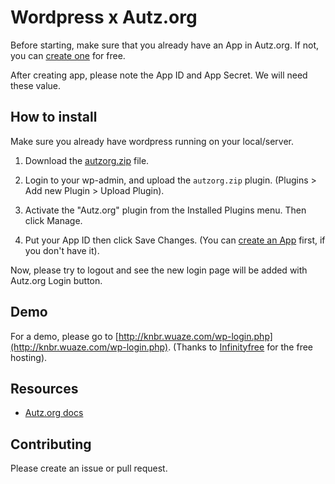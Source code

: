 # Wordpress x Autz.org

Before starting, make sure that you already have an App in Autz.org. If not, you can [create one](https://autz.org) for free.

After creating app, please note the App ID and App Secret. We will need these value.

## How to install

Make sure you already have wordpress running on your local/server.

1. Download the [autzorg.zip](autzorg.zip) file.

2. Login to your wp-admin, and upload the `autzorg.zip` plugin. (Plugins > Add new Plugin > Upload Plugin).

3. Activate the "Autz.org" plugin from the Installed Plugins menu. Then click Manage.

4. Put your App ID then click Save Changes. (You can [create an App](https://about.autz.org/p/docs) first, if you don't have it).

Now, please try to logout and see the new login page will be added with Autz.org Login button.

## Demo

For a demo, please go to [http://knbr.wuaze.com/wp-login.php](http://knbr.wuaze.com/wp-login.php). (Thanks to [Infinityfree](https://infinityfree.com) for the free hosting).

## Resources

- [Autz.org docs](https://about.autz.org/p/docs)

## Contributing

Please create an issue or pull request.
